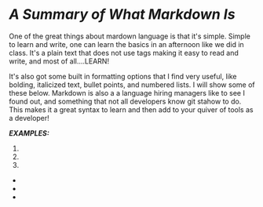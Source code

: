 # ***A Summary of What Markdown Is***

One of the great things about mardown language is that it's simple.
Simple to learn and write, one can learn the basics in an afternoon
like we did in class. It's a plain text that does not use tags making
it easy to read and write, and most of all....LEARN! 

It's also got some built in formatting options that I find very useful,
like bolding, italicized text, bullet points, and numbered lists. I will show some of these below. Markdown is also a a language hiring managers like to see I found out, and something that not all developers know git stahow to do. This makes it a great syntax to learn and then add to your quiver of tools as a developer!

***EXAMPLES:***

1. 
2. 
3. 

- 
- 
- 
